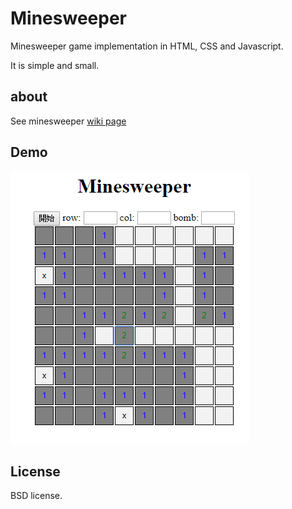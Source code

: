 # Minesweeper

Minesweeper game implementation in HTML, CSS and Javascript.

It is simple and small.

## about

See minesweeper [wiki page](https://en.wikipedia.org/wiki/Minesweeper_(video_game))

## Demo

![image](https://raw.githubusercontent.com/urayoru113/minesweeper/master/img/screenshot.PNG)

## License

BSD license.